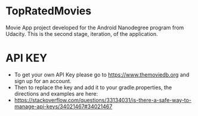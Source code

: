 # TopRatedMovies
Movie App project developed for the Android Nanodegree program from Udacity. This is the second stage, iteration, of the application. 


# API KEY
- To get your own API Key please go to https://www.themoviedb.org and sign up for an account. 
- Then to replace the key and add it to your gradle.properties, the directions and examples are here: 
- https://stackoverflow.com/questions/33134031/is-there-a-safe-way-to-manage-api-keys/34021467#34021467